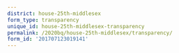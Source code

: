 ```yaml
---
district: house-25th-middlesex
form_type: transparency
unique_id: house-25th-middlesex-transparency
permalink: /2020bq/house-25th-middlesex/transparency/
form_id: '201707123019141'
---
```

